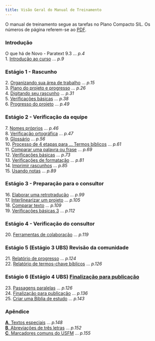 ```yaml
---
title: Visão Geral do Manual de Treinamento
---
```


O manual de treinamento segue as tarefas no Plano Compacto SIL. Os números de página referem-se ao [PDF](pathname:///img/Ptx-man-en-9.3.pdf).

### Introdução
O que há de Novo - Paratext 9.3  ... *p.4*   
1\. [Introdução ao curso](1.Intro.md) ... *p.9*    

### Estágio 1 - Rascunho

2\. [Organizando sua área de trabalho](02-Stage-1/2.OD.md) ... *p.15*    
3\. [Plano do projeto e progresso](02-Stage-1/3.PP1.md) ... *p.26*    
4\. [Digitando seu rascunho](02-Stage-1/4.KD.md) ... *p.31*  
5\. [Verificações básicas](02-Stage-1/5.BC1.md) ... *p.38*  
6\. [Progresso do projeto](02-Stage-1/6.PP2.md) ... *p.49*  

### Estágio 2 - Verificação da equipe

7\. [Nomes próprios](03-Stage-2/7.PN.md) ... *p.46*  
8\. [Verificação ortográfica](03-Stage-2/8.SP.md) ... *p.47*  
9\. [Glossário](03-Stage-2/9.GL.md) ... *p.56*  
10\. [Processo de 4 etapas para ... Termos bíblicos](03-Stage-2/10.BT.md) ... *p.61*  
11\. [Comparar uma palavra ou frase](03-Stage-2/11.MP.md) ... *p.69*  
12\. [Verificações básicas](03-Stage-2/12.BC2.md) ... *p.73*  
13\. [Verificações de formatação](03-Stage-2/13.FC.md) ... *p.81*  
14\. [Imprimir rascunhos](03-Stage-2/14.PD.md) ... *p.85*  
15\. [Usando notas](03-Stage-2/15.UN.md) ... *p.89*  

### Estágio 3 - Preparação para o consultor

16\. [Elaborar uma retrotradução](04-Stage-3/16.BT1.md) ... *p.99*  
17\. [Interlinearizar um projeto](04-Stage-3/17.BT2.md) ... *p.105*  
18\. [Comparar texto](04-Stage-3/18.CT.md) ... *p.109*  
19\. [Verificações básicas 3](04-Stage-3/19.BC3.md) ... *p.112*  

### Estágio 4 - Verificação do consultor

20\. [Ferramentas de colaboração](05-Stage-4/20.Collaboration-tools.md) ... *p.119*  

### Estágio 5 (Estágio 3 UBS) Revisão da comunidade

21\. [Relatório de progresso](06-Stage-5/21.PPR.md) ... *p.124*  
22\. [Relatório de termos-chave bíblicos](06-Stage-5/22.BTR.md) ... *p.126*  

### Estágio 6 (Estágio 4 UBS) [Finalização para publicação](07-Stage-6/00-Stage-6.md)

23\. [Passagens paralelas](07-Stage-6/23.PP.md) ... *p.126*  
24\. [Finalização para publicação](07-Stage-6/24.FFP.md) ... *p.136*  
25\. [Criar uma Bíblia de estudo](07-Stage-6/25.StudyBibles.md) ... *p.143*  

### Apêndice

 [**A**. Textos especiais](08-Appendix/A.st.md) ... *p.148*  
[**B**. Abreviações de três letras](08-Appendix/B.3l.md) ... *p.152*  
[**C**. Marcadores comuns do USFM](08-Appendix/C.USFM.md) ... *p.155*  